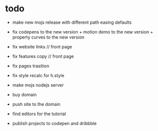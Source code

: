 # todo

- make new mojs release with different path easing defaults
- fix codepens to the new version + motion demo to the new version + property curves to the new version

- fix website links // front page
- fix features copy // front page
- fix pages trasition
- fix style recalc for h.style

- make mojs nodejs server
- buy domain
- push site to the domain

- find editors for the tutorial
- publish projects to codepen and dribbble